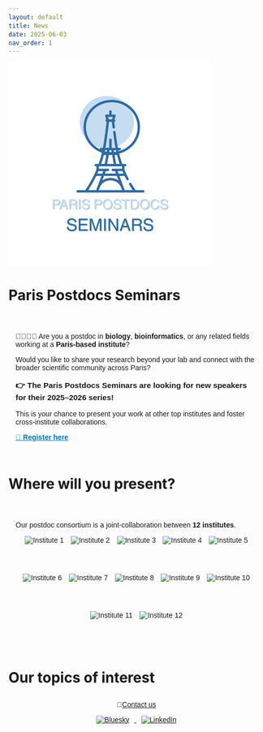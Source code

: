 ```yaml
---
layout: default
title: News
date: 2025-06-03
nav_order: 1
---
```


![Paris Postdocs Logo](/assets/pps_logo.png)


# Paris Postdocs Seminars
<section style="max-width: 800px; margin: 2em auto; padding: 1em; font-family: sans-serif; position: relative;">
  <p>🧑‍🔬👩‍💻 Are you a postdoc in <strong>biology</strong>, <strong>bioinformatics</strong>, or any related fields working at a <strong>Paris-based institute</strong>?</p>
  <p>Would you like to share your research beyond your lab and connect with the broader scientific community across Paris?</p>

  <p style="font-size: 1.1em; font-weight: bold;">
    👉 The <strong>Paris Postdocs Seminars</strong> are looking for new speakers for their <strong>2025–2026 series</strong>!
  </p>

  <p>
    This is your chance to present your work at other top institutes and foster cross-institute collaborations.
  </p>

  <p>
    <a href="https://docs.google.com/forms/d/e/1FAIpQLSdnRThSSd43dxS_qsFKbGEQyKuKn4LK7zxMhDNM2US8beSSTg/viewform" target="_blank" style="font-weight: bold; color: #0077b5;">🔗 Register here</a>
  </p>
</section>

# Where will you present?
<section style="max-width: 800px; margin: 2em auto; padding: 1em; font-family: sans-serif;">
  <p>Our postdoc consortium is a joint-collaboration between <strong>12 institutes</strong>.</p>
  <div style="display: flex; flex-wrap: wrap; gap: 1em; justify-content: center;">
    <img src="/assets/institute1.png" alt="Institute 1" style="height: 60px;">
    <img src="/assets/institute2.png" alt="Institute 2" style="height: 60px;">
    <img src="/assets/institute3.png" alt="Institute 3" style="height: 60px;">
    <img src="/assets/institute4.png" alt="Institute 4" style="height: 60px;">
    <img src="/assets/institute5.png" alt="Institute 5" style="height: 60px;">
    <img src="/assets/institute6.png" alt="Institute 6" style="height: 60px;">
    <img src="/assets/institute7.png" alt="Institute 7" style="height: 60px;">
    <img src="/assets/institute8.png" alt="Institute 8" style="height: 60px;">
    <img src="/assets/institute9.png" alt="Institute 9" style="height: 60px;">
    <img src="/assets/institute10.png" alt="Institute 10" style="height: 60px;">
    <img src="/assets/institute11.png" alt="Institute 11" style="height: 60px;">
    <img src="/assets/institute12.png" alt="Institute 12" style="height: 60px;">
  </div>
</section>

# Our topics of interest


<footer style="max-width: 800px; margin: 2em auto; text-align: center; font-family: sans-serif;">
  <p>📧<a href="mailto:paris.postdocs@gmail.com">Contact us</a></p>
  <p>
    <a href="https://bsky.app/profile/parispostdocs.bsky.social" target="_blank">
      <img src="/assets/bluesky-icon.png" alt="Bluesky" style="height: 30px; margin: 0 10px;">
    </a>
    <a href="https://www.linkedin.com/company/paris-postdocs-seminars" target="_blank">
      <img src="/assets/linkedin-icon.png" alt="LinkedIn" style="height: 30px; margin: 0 10px;">
    </a>
  </p>
</footer>

